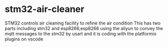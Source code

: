 # stm32-air-cleaner
STM32 controls air cleaning facility to refine the air condition
This has two parts including stm32 and esp8266,esp8266 using the aliyun to convey the mqtt messages to the stm32 by usart and it is coding with the platformio plugins on vscode
